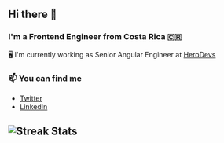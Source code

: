 ## Hi there 👋

### I'm a Frontend Engineer from Costa Rica 🇨🇷

🖥 I'm currently working as Senior Angular Engineer at [HeroDevs](https://www.herodevs.com/)

### 📫 You can find me
- [Twitter](https://twitter.com/nelsongutidev)
- [LinkedIn](https://www.linkedin.com/in/nelsongutidev/) 

![Streak Stats](https://github-readme-streak-stats.herokuapp.com/?user=nelsongutidev)
-----
